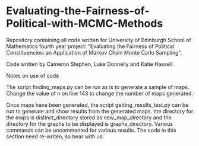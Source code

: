 # Evaluating-the-Fairness-of-Political-with-MCMC-Methods
Repository containing all code written for University of Edinburgh School of Mathematics fourth year project: "Evaluating the Fairness of Political Constituencies:  an Application of Markov Chain Monte Carlo Sampling".

Code written by Cameron Stephen, Luke Donnelly and Katie Hassell.

Notes on use of code

The script finding_maps.py can be run as is to generate a sample of maps. Change the value of n on line 143 to change the number of maps generated.

Once maps have been generated, the script getting_results_test.py can be run to generate and show results from the generated maps. the directory for the maps is distinct_directory stored as new_map_directory and the directory for the graphs to be displayed is graphs_directory. Various commands can be uncommented for various results. The code in this section need re-writen, so bear with us.
